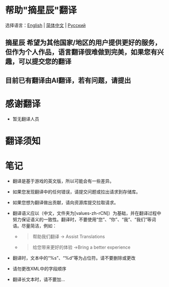 # 帮助"摘星辰"翻译

选择语言：[English](README.md) | [简体中文](README_zh.md) | [Русский](README_ru.md)

## 摘星辰 希望为其他国家/地区的用户提供更好的服务，但作为个人作品，语言翻译很难做到完美，如果您有兴趣，可以提交您的翻译

## 目前已有翻译由AI翻译，若有问题，请提出

# 感谢翻译
- 暂无翻译人员

# 翻译须知

# 笔记
- 翻译是基于游戏的英文版，所以可能会有一些差异。
- 如果您发现翻译中的任何错误，请提交问题或拉出请求到存储库。
- 如果您想为翻译做出贡献，请向资源库提交拉取请求。

- 翻译语义应以（中文，文件夹为[values-zh-rCN]）为基础，并在翻译过程中努力保证语义的一致性。翻译时，不要使用“您”、“你”、“我”、“我们”等词语。尽量简洁，例如：

    - > 帮助我们翻译 -> Assist Translations

    - > 给您带来更好的体验 ->Bring a better experience

- 翻译时，文本中的“%s”、“%d”等为占位符。请不要删除或更改
- 请勿更改XML中的字段顺序
- 翻译长文本时，请不要加…